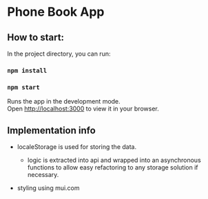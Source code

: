 # Phone Book App


## How to start:


In the project directory, you can run:

### `npm install`

### `npm start`

Runs the app in the development mode.\
Open [http://localhost:3000](http://localhost:3000) to view it in your browser.


## Implementation info

* localeStorage is used for storing the data.

   * logic is extracted into api and wrapped into an asynchronous functions to allow easy refactoring to any storage solution if necessary.

* styling using mui.com




